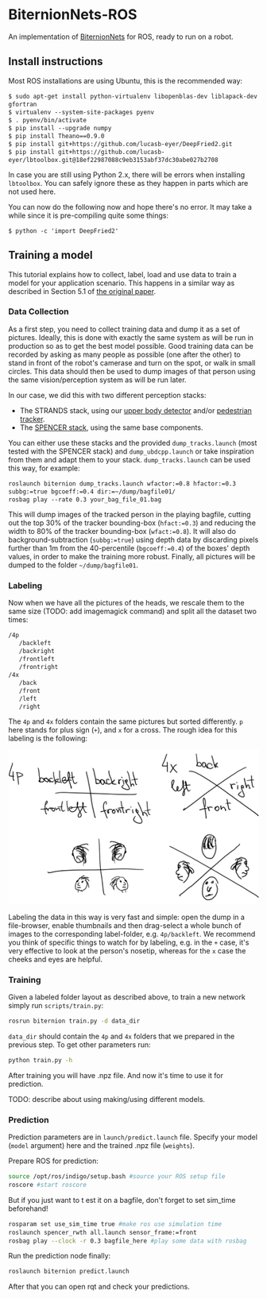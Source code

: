 # BiternionNets-ROS
An implementation of [BiternionNets](http://www.vision.rwth-aachen.de/publication/0021/) for ROS, ready to run on a robot.

Install instructions
--------------------

Most ROS installations are using Ubuntu, this is the recommended way:

```
$ sudo apt-get install python-virtualenv libopenblas-dev liblapack-dev gfortran
$ virtualenv --system-site-packages pyenv
$ . pyenv/bin/activate
$ pip install --upgrade numpy
$ pip install Theano==0.9.0
$ pip install git+https://github.com/lucasb-eyer/DeepFried2.git
$ pip install git+https://github.com/lucasb-eyer/lbtoolbox.git@18ef22987088c9eb3153abf37dc30abe027b2708
```

In case you are still using Python 2.x, there will be errors when installing `lbtoolbox`.
You can safely ignore these as they happen in parts which are not used here.

You can now do the following now and hope there's no error.
It may take a while since it is pre-compiling quite some things:

```
$ python -c 'import DeepFried2'
```

Training a model
----------------

This tutorial explains how to collect, label, load and use data to train a model for your application scenario.
This happens in a similar way as described in Section 5.1 of [the original paper](http://www.vision.rwth-aachen.de/publication/0021/).

### Data Collection

As a first step, you need to collect training data and dump it as a set of pictures.
Ideally, this is done with exactly the same system as will be run in production so as to get the best model possible.
Good training data can be recorded by asking as many people as possible (one after the other) to stand in front of the robot's camerase and turn on the spot, or walk in small circles.
This data should then be used to dump images of that person using the same vision/perception system as will be run later.

In our case, we did this with two different perception stacks:

- The STRANDS stack, using our [upper body detector](https://github.com/strands-project/strands_perception_people/tree/indigo-devel/upper_body_detector)
  and/or [pedestrian tracker](https://github.com/strands-project/strands_perception_people/tree/indigo-devel/mdl_people_tracker).
- The [SPENCER stack](https://github.com/spencer-project/spencer_people_tracking), using the same base components.

You can either use these stacks and the provided `dump_tracks.launch` (most tested with the SPENCER stack) and `dump_ubdcpp.launch` or take inspiration from them and adapt them to your stack.
`dump_tracks.launch` can be used this way, for example:

```
roslaunch biternion dump_tracks.launch wfactor:=0.8 hfactor:=0.3 subbg:=true bgcoeff:=0.4 dir:=~/dump/bagfile01/
rosbag play --rate 0.3 your_bag_file_01.bag
```

This will dump images of the tracked person in the playing bagfile, cutting out the top 30% of the tracker bounding-box (`hfact:=0.3`) and
reducing the width to 80% of the tracker bounding-box (`wfact:=0.8`).
It will also do background-subtraction (`subbg:=true`) using depth data by discarding pixels further than 1m from the 40-percentile (`bgcoeff:=0.4`) of the boxes' depth values, in order to make the training more robust.
Finally, all pictures will be dumped to the folder `~/dump/bagfile01`.

### Labeling

Now when we have all the pictures of the heads, we rescale them to the same size (TODO: add imagemagick command) and split all the dataset two times:

    /4p
       /backleft
       /backright
       /frontleft
       /frontright
    /4x
       /back
       /front
       /left
       /right

The `4p` and `4x` folders contain the same pictures but sorted differently. `p` here stands for plus sign (`+`), and `x` for a cross.
The rough idea for this labeling is the following:

<img class='center' src="pic/labeling.png"/>

Labeling the data in this way is very fast and simple: open the dump in a file-browser, enable thumbnails and then drag-select a whole bunch of images to the corresponding label-folder, e.g. `4p/backleft`.
We recommend you think of specific things to watch for by labeling, e.g. in the `+` case, it's very effective to look at the person's nosetip, whereas for the `x` case the cheeks and eyes are helpful.

### Training

Given a labeled folder layout as described above, to train a new network simply run `scripts/train.py`:

```bash
rosrun biternion train.py -d data_dir
```

`data_dir` should contain the `4p` and `4x` folders that we prepared in the previous step. To get other parameters run:

```bash
python train.py -h
```

After training you will have .npz file. And now it's time to use it for prediction.

TODO: describe about using making/using different models.

### Prediction

Prediction parameters are in `launch/predict.launch` file. Specify your model (`model` argument) here and the trained .npz file (`weights`).

Prepare ROS for prediction:

```bash
source /opt/ros/indigo/setup.bash #source your ROS setup file
roscore #start roscore
```

But if you just want to t est it on a bagfile, don't forget to set sim_time beforehand!

```bash
rosparam set use_sim_time true #make ros use simulation time
roslaunch spencer_rwth all.launch sensor_frame:=front
rosbag play --clock -r 0.3 bagfile_here #play some data with rosbag
```

Run the prediction node finally:

```bash
roslaunch biternion predict.launch
```

After that you can open rqt and check your predictions.

